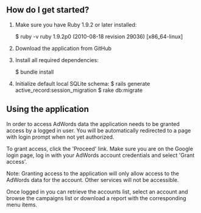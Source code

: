 
How do I get started?
---------------------

1. Make sure you have Ruby 1.9.2 or later installed:

    $ ruby -v
    ruby 1.9.2p0 (2010-08-18 revision 29036) [x86_64-linux]

2. Download the application from GitHub

3. Install all required dependencies:

    $ bundle install

6. Initialize default local SQLite schema:
    $ rails generate active_record:session_migration
    $ rake db:migrate



Using the application
---------------------

In order to access AdWords data the application needs to be granted access by a
logged in user. You will be automatically redirected to a page with login prompt
when not yet authorized.

To grant access, click the 'Proceed' link. Make sure you are on the Google login
page, log in with your AdWords account credentials and select 'Grant access'.

Note: Granting access to the application will only allow access to the AdWords
data for the account. Other services will not be accessible.

Once logged in you can retrieve the accounts list, select an account and browse
the campaigns list or download a report with the corresponding menu items.
